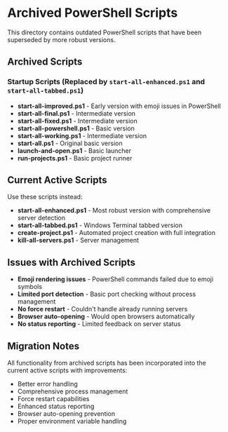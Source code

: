 # Archived PowerShell Scripts

This directory contains outdated PowerShell scripts that have been superseded by more robust versions.

## Archived Scripts

### Startup Scripts (Replaced by `start-all-enhanced.ps1` and `start-all-tabbed.ps1`)

- **start-all-improved.ps1** - Early version with emoji issues in PowerShell
- **start-all-final.ps1** - Intermediate version
- **start-all-fixed.ps1** - Intermediate version
- **start-all-powershell.ps1** - Basic version
- **start-all-working.ps1** - Intermediate version
- **start-all.ps1** - Original basic version
- **launch-and-open.ps1** - Basic launcher
- **run-projects.ps1** - Basic project runner

## Current Active Scripts

Use these scripts instead:

- **start-all-enhanced.ps1** - Most robust version with comprehensive server detection
- **start-all-tabbed.ps1** - Windows Terminal tabbed version
- **create-project.ps1** - Automated project creation with full integration
- **kill-all-servers.ps1** - Server management

## Issues with Archived Scripts

- **Emoji rendering issues** - PowerShell commands failed due to emoji symbols
- **Limited port detection** - Basic port checking without process management
- **No force restart** - Couldn't handle already running servers
- **Browser auto-opening** - Would open browsers automatically
- **No status reporting** - Limited feedback on server status

## Migration Notes

All functionality from archived scripts has been incorporated into the current active scripts with improvements:

- Better error handling
- Comprehensive process management
- Force restart capabilities
- Enhanced status reporting
- Browser auto-opening prevention
- Proper environment variable handling